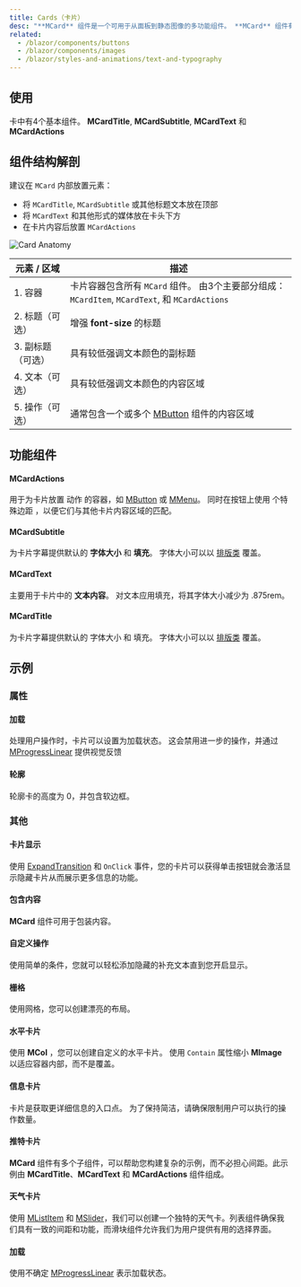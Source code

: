 ```yaml
---
title: Cards（卡片）
desc: "**MCard** 组件是一个可用于从面板到静态图像的多功能组件。 **MCard** 组件有许多帮助程序组件来尽可能简单地进行标记。 没有列出选项的组件使用Blazor的功能组件来更快渲染并充当标记糖以使构建变得更加容易。"
related:
  - /blazor/components/buttons
  - /blazor/components/images
  - /blazor/styles-and-animations/text-and-typography
---
```


## 使用

卡中有4个基本组件。 **MCardTitle**, **MCardSubtitle**, **MCardText** 和 **MCardActions**

<cards-usage></cards-usage>

## 组件结构解剖

建议在 `MCard` 内部放置元素：

* 将 `MCardTitle`, `MCardSubtitle` 或其他标题文本放在顶部
* 将 `MCardText` 和其他形式的媒体放在卡头下方
* 在卡片内容后放置 `MCardActions`

![Card Anatomy](http://cdn.masastack.com/stack/doc/masablazor/anatomy/card-anatomy.png)

| 元素 / 区域 | 描述 |
| - | - |
| 1. 容器 | 卡片容器包含所有 `MCard` 组件。 由3个主要部分组成：`MCardItem`, `MCardText`, 和 `MCardActions` |
| 2. 标题（可选） | 增强 **font-size** 的标题 |
| 3. 副标题 （可选） | 具有较低强调文本颜色的副标题 |
| 4. 文本（可选） | 具有较低强调文本颜色的内容区域 |
| 5. 操作（可选） | 通常包含一个或多个 [MButton](blazor/components/buttons) 组件的内容区域 |


## 功能组件

#### MCardActions

用于为卡片放置 动作 的容器，如 [MButton](/blazor/components/buttons) 或 [MMenu](/blazor/components/menus)。 同时在按钮上使用 个特殊边距
  ，以便它们与其他卡片内容区域的匹配。

#### MCardSubtitle

为卡片字幕提供默认的 **字体大小** 和 **填充**。 字体大小可以以 [排版类](/blazor/styles-and-animations/text-and-typography) 覆盖。

#### MCardText

主要用于卡片中的 **文本内容**。 对文本应用填充，将其字体大小减少为 .875rem。

#### MCardTitle

为卡片字幕提供默认的 字体大小 和 填充。 字体大小可以以 [排版类](/blazor/styles-and-animations/text-and-typography) 覆盖。

## 示例

### 属性

#### 加载

处理用户操作时，卡片可以设置为加载状态。 这会禁用进一步的操作，并通过 [MProgressLinear](/blazor/components/progress-linear) 提供视觉反馈  

<masa-example file="Examples.components.cards.Loading"></masa-example>

#### 轮廓

轮廓卡的高度为 0，并包含软边框。

<masa-example file="Examples.components.cards.Outlined"></masa-example>

### 其他

#### 卡片显示

使用 [ExpandTransition](/blazor/styles-and-animations/transitions) 和 `OnClick` 事件，您的卡片可以获得单击按钮就会激活显示隐藏卡片从而展示更多信息的功能。

<masa-example file="Examples.components.cards.CardReveal"></masa-example>

#### 包含内容

**MCard** 组件可用于包装内容。

<masa-example file="Examples.components.cards.ContentWrapping"></masa-example>

#### 自定义操作

使用简单的条件，您就可以轻松添加隐藏的补充文本直到您开启显示。

<masa-example file="Examples.components.cards.CustomActions"></masa-example>

#### 栅格

使用网格，您可以创建漂亮的布局。 

<masa-example file="Examples.components.cards.Grids"></masa-example>

#### 水平卡片

使用 **MCol** ，您可以创建自定义的水平卡片。 使用 `Contain` 属性缩小 **MImage** 以适应容器内部，而不是覆盖。

<masa-example file="Examples.components.cards.HorizontalCards"></masa-example>

#### 信息卡片

卡片是获取更详细信息的入口点。 为了保持简洁，请确保限制用户可以执行的操作数量。 

<masa-example file="Examples.components.cards.InformationCard"></masa-example>

#### 推特卡片

**MCard** 组件有多个子组件，可以帮助您构建复杂的示例，而不必担心间距。此示例由 **MCardTitle**、**MCardText** 和 **MCardActions** 组件组成。

<masa-example file="Examples.components.cards.TwitterCard"></masa-example>

#### 天气卡片

使用 [MListItem](/blazor/components/lists) 和 [MSlider](/brazor/components/sliders)，我们可以创建一个独特的天气卡。列表组件确保我们具有一致的间距和功能，而滑块组件允许我们为用户提供有用的选择界面。

<masa-example file="Examples.components.cards.WeatherCard"></masa-example>

#### 加载

使用不确定 [MProgressLinear](/blazor/components/progress-linear) 表示加载状态。

<masa-example file="Examples.components.cards.Loading"></masa-example>




